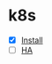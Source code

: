 # k8s
- [x] [Install](https://github.com/thetaru/memorandum/tree/master/OS/Linux/Ubuntu_Server_20.04/k8s/Install)
- [ ] [HA](https://github.com/thetaru/memorandum/tree/master/OS/Linux/Ubuntu_Server_20.04/k8s/HA)
